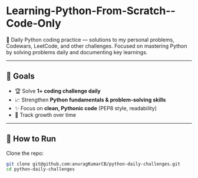 # Learning-Python-From-Scratch--Code-Only
🐍 Daily Python coding practice — solutions to my personal problems, Codewars, LeetCode, and other challenges. Focused on mastering Python by solving problems daily and documenting key learnings.


---

## 🚀 Goals

- 🏆 Solve **1+ coding challenge daily**  
- 📈 Strengthen **Python fundamentals & problem-solving skills**  
- ✨ Focus on **clean, Pythonic code** (PEP8 style, readability)  
- 🔄 Track growth over time  

---

## 🔨 How to Run

Clone the repo:

```bash
git clone git@github.com:anuragKumarCB/python-daily-challenges.git
cd python-daily-challenges
